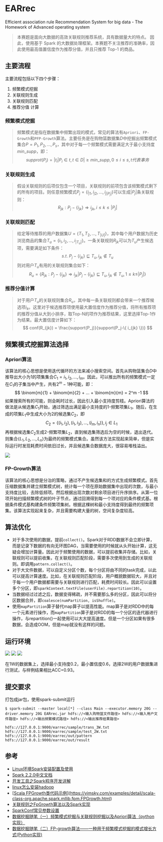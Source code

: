 # EARrec
Efficient association rule Recommendation System for big data - The Homework of Advanced operating system

> 本赛题是面向大数据的高效关联规则推荐系统，具有数据量大的特点。 因此，使用基于 Spark 的大数据处理框架。本赛题不关注推荐的准确率，因 此使用最高值置信度作为推荐分值，并且只推荐 Top-1 的商品。

## 主要流程

主要流程包括以下四个步骤：

1. 频繁模式挖掘
2. 关联规则生成
3. 关联规则匹配
4. 推荐分值 计算

### 频繁模式挖掘

> 频繁模式是指在数据集中频繁出现的模式，常见的算法有`Apriori`、`FP-Growth`和`PFP-Growth`算法。主要任务是在购物篮数据集$D$中挖掘出频繁模式集合$P={P_1,P_2,...,P_s}$，其中对于每一个频繁模式需要满足大于最小支持度$min\_supp$，即：
> $$
> supprot(P_i)=|t_i|P_i\in t, t \in D| \ge min\_supp, 0 \le i \le s,t代表事务
> $$

### 关联规则生成

> 假设关联规则的后项仅包含一个项目，关联规则的前项包含该频繁模式剩下的所有的项目。则任意频繁模式$P_j = \{ i_{j1}, i_{j2}, ... ,i_{j|P_j|} \}$可以生成$|P_j|$条关联规则：
> $$
> R_{jk}:P_j - \{ i_{jk} \} \Rightarrow i_{jk}, i\le k\le |P_j|
> $$

### 关联规则匹配

> 给定等待推荐的用户数据集$U=\{T_1,T_2,...,T_{|U|}\}$，其中每个用户数据为历史浏览商品的集合$T_u = \{ i_1, i_2,...,i_{|T_u|} \}$。一条关联规则$R_{jk}$可以为$T_u$产生候选项，需要满足如下条件：
> $$
> s.t. \ P_j - \{ i_{jk} \} \sqsubseteq T_u,i_{jk} \notin T_u
> $$
> 则对用户$T_u$有用的关联规则集合如下：
> $$
> R_u = \{ R_{jk}:P_j - \{ i_{jk} \} \Rightarrow i_{jk} | 
> P_j - \{ i_{jk} \} \sqsubseteq T_u,i_{jk} \notin T_u,
> 1 \le k \le |P_j|
> \}
> $$

 ### 推荐分值计算

> 对于用户$T_u$的关联规则集合$R_u$，其中每一条关联规则都会带来一个推荐候选项$i_k$。这里对于候选推荐项使用最大置信度作为推荐分值，将所有推荐项的推荐分值从大到小排序，取Top-N的项作为推荐结果，这里选择Top-1作为结果。最大置信度计算如下：
> $$
> conf(R_{jk}) = \frac{support(P_j)}{support(P_j-\{ i_{jk} \})}
> $$
> 

 ## 频繁模式挖掘算法选择

### Apriori算法

该算法的核心思想是使用迭代循环的方法来减小搜索空间。首先从购物篮集合$D$中推导出大小为1的项集集合$C_1={i_1,i_2,...,i_m}$。因此，可以推出所有的频繁模式一定在$C_1$的子集当中产生，共有$2^m-1$种可能，即：
$$
\binom{m}{1} + \binom{m}{2} + ... + \binom{m}{m} = 2^m -1
$$
如果搜索所有的可能，则会耗时过长，因此引入最小支持度剪枝。Apriori算法的做法是从候选集$C_1$开始，通过筛选出满足最小支持度的1-频繁项集$L_1$。随后，在生成的项集$L_1$中生成大小为2的候选集$C_2$，即
$$
C_2 = \{ (i_1,i_2),(i_1,i_3),...,(i_m,i_n)\}, i_j \in L_1
$$
再根据候选集$C_2$生成2-频繁项集$L_2$，直到候选集筛选后为空的时候，退出迭代。则集合$\{L_1,L_2,...,L_n\}$为最终的频繁模式集合。虽然该方法实现起来简单，但是实际运行时发现耗费时间依旧过长，并且候选集合数据庞大，很容易堆栈溢出。

![](https://pic1.zhimg.com/80/v2-bea6c42ce1e630b6bb2fe6b0f68679c0_720w.jpg)

### FP-Growth算法

该算法的核心思想是分治的策略，通过不产生候选集和的方式生成频繁模式。首先压缩数据集并建立频繁模式树，统计每一个项在原始数据集中出现的次数，与最小支持度比较，去除低频项。然后根据出现次数对剩余项目进行升序排序。从第一位项开始扫描频繁模式树的叶子节点，通过回溯得到每一个项对应的条件模式基。根据条件模式基构建条件频繁项集树。根据这棵树和最小支持度得到最终的频繁项集。该算法实现起来复杂，并且需要构建大量的树，空间复杂度较高。

## 算法优化

- 对于多次使用的数据，提前`collect()`。Spark对于RDD数据不会立即计算，而是记录下数据的有向无环图DAG，当需要使用的时候就从头开始计算，这无疑会增加计算量。因此对于频繁使用的数据，可以提前收集并存储。比如，关联规则可以提前收集，在关联规则匹配阶段，需要多次使用到生成的关联规则。即调用`pattern.collect()`。
- 对于大文件数据，可以自定义分区个数，每个分区将由不同的task完成，以此可以提高计算速度。比如，在关联规则匹配阶段，用户概貌数据较大，并且对于每一个用户数据都需要与关联规则进行匹配，耗费时间较长。因此可以设置多个分区，即`sparkContext.textFile(userFile).repartition(10)`。
- 当数据经过过滤之后，数据变得稀疏，并不需要那么多的分区，因此可以将分区数据合并，即`coalesce(numPartition, isShuffle)`。
- 使用`mapPartition`算子替代map算子以提高性能。map算子是对RDD中的每一个元素进行操作，而`mapPartition`算子是对RDD的每一个分区的迭代器进行操作，与repartition()一起使用可以大大提高速度。但是一个分区如果有很多数据，会造成OOM，但是map就没有这样的问题。

## 运行环境

![](https://img.shields.io/badge/hadoop-2.7.1-brightgreen)
![](https://img.shields.io/badge/spark-3.2.1-brightgreen)
![](https://img.shields.io/badge/scala-2.12.15-brightgreen)

在1W的数据集上，选择最小支持度0.2，最小置信度0.6，选择2W的用户数据集进行测试，与样例结果相比ACC=0.93。

## 提交要求

打包成jar包，使用spark-submit运行

```shell
$ spark-submit --master local[*] --class Main --executor.memory 20G --driver.memory 20G EARrec.jar hdfs://<输入购物篮文件路径> hdfs://<输入用户文件路径> hdfs://<输出频繁模式路径> hdfs://<输出推荐结果路径>
```

```
hdfs://127.0.0.1:9000/earrec/sample/trans_3W.txt
hdfs://127.0.0.1:9000/earrec/sample/test_2W.txt
hdfs://127.0.0.1:9000/earrec/out/pattern
hdfs://127.0.0.1:9000/earrec/out/result
```

## 参考

- [Linux环境Spark安装配置及使用](https://juejin.cn/post/6844903839506792462)
- [Spark 2.2.0中文文档](http://spark.apachecn.org/#/docs/3)
- [开发工具之Spark程序开发详解](http://t.zoukankan.com/frankdeng-p-9092512.html)
- [linux怎么安装hadoop](https://m.php.cn/article/486140.html)
- [[Scala FPGrowth类代码示例](https://vimsky.com/examples/detail/scala-class-org.apache.spark.mllib.fpm.FPGrowth.html)](https://vimsky.com/examples/detail/scala-class-org.apache.spark.mllib.fpm.FPGrowth.html)
- [关联规则之FpGrowth算法以及Spark实现](https://blog.csdn.net/u013771019/article/details/107244180/)
- [SparkConf常见参数设置](https://blog.csdn.net/yu7888/article/details/122666184)
- [数据挖掘随笔（一）频繁模式挖掘与关联规则挖掘以及Apriori算法（python实现）](https://zhuanlan.zhihu.com/p/410019734)
- [数据挖掘随笔（二）FP-growth算法——一种用于频繁模式挖掘的模式增长方式(Python实现)](https://zhuanlan.zhihu.com/p/411594391)
